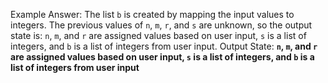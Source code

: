 Example Answer: 
The list `b` is created by mapping the input values to integers. The previous values of `n`, `m`, `r`, and `s` are unknown, so the output state is: `n`, `m`, and `r` are assigned values based on user input, `s` is a list of integers, and `b` is a list of integers from user input.
Output State: **`n`, `m`, and `r` are assigned values based on user input, `s` is a list of integers, and `b` is a list of integers from user input**